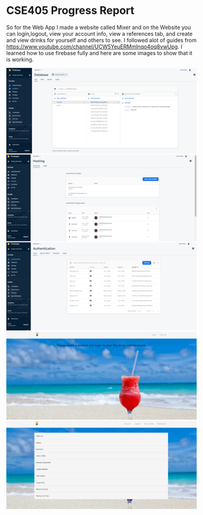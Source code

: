 # CSE405 Progress Report

So for the Web App I made a website called Mixer and on the Website you can login,logout, view your account info, view a references tab, and create and view drinks for yourself and others to see. I followed alot of guides from https://www.youtube.com/channel/UCW5YeuERMmlnqo4oq8vwUpg. I learned how to use firebase fully and here are some images to show that it is working. 

![](screenshots/db.png)
![](screenshots/db2.png)
![](screenshots/auth.png)
![](screenshots/web.png)
![](screenshots/web2.png)

